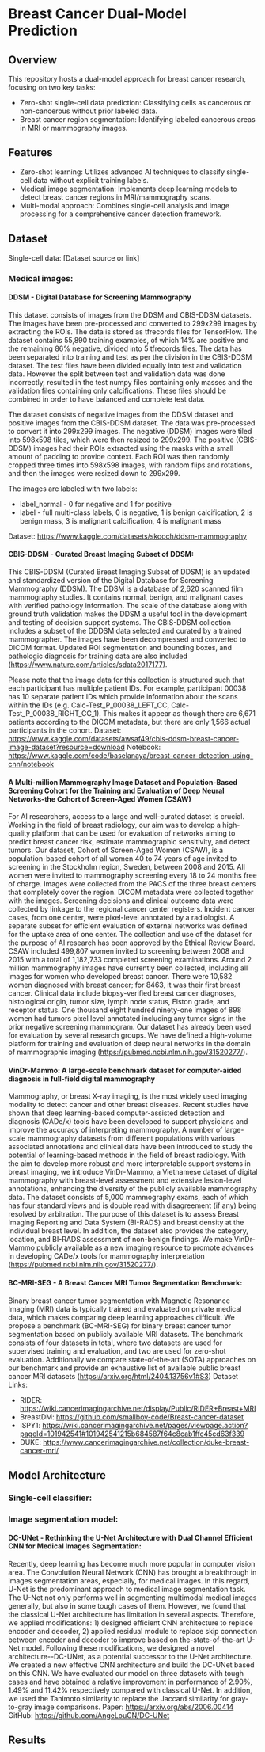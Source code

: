 # Breast Cancer Dual-Model Prediction

## Overview
This repository hosts a dual-model approach for breast cancer research, focusing on two key tasks:
+ Zero-shot single-cell data prediction: Classifying cells as cancerous or non-cancerous without prior labeled data.
+ Breast cancer region segmentation: Identifying labeled cancerous areas in MRI or mammography images.

## Features
+ Zero-shot learning: Utilizes advanced AI techniques to classify single-cell data without explicit training labels.
+ Medical image segmentation: Implements deep learning models to detect breast cancer regions in MRI/mammography scans.
+ Multi-modal approach: Combines single-cell analysis and image processing for a comprehensive cancer detection framework.

## Dataset

Single-cell data: [Dataset source or link]

### Medical images:

#### DDSM - Digital Database for Screening Mammography

This dataset consists of images from the DDSM and CBIS-DDSM datasets. The images have been pre-processed and converted to 299x299 images by extracting the ROIs. The data is stored as tfrecords files for TensorFlow.
The dataset contains 55,890 training examples, of which 14% are positive and the remaining 86% negative, divided into 5 tfrecords files. The data has been separated into training and test as per the division in the CBIS-DDSM dataset. The test files have been divided equally into test and validation data. However the split between test and validation data was done incorrectly, resulted in the test numpy files containing only masses and the validation files containing only calcifications. These files should be combined in order to have balanced and complete test data.

The dataset consists of negative images from the DDSM dataset and positive images from the CBIS-DDSM dataset. The data was pre-processed to convert it into 299x299 images. The negative (DDSM) images were tiled into 598x598 tiles, which were then resized to 299x299. The positive (CBIS-DDSM) images had their ROIs extracted using the masks with a small amount of padding to provide context. Each ROI was then randomly cropped three times into 598x598 images, with random flips and rotations, and then the images were resized down to 299x299.

The images are labeled with two labels:
+ label_normal - 0 for negative and 1 for positive
+ label - full multi-class labels, 0 is negative, 1 is benign calcification, 2 is benign mass, 3 is malignant calcification, 4 is malignant mass

Dataset: https://www.kaggle.com/datasets/skooch/ddsm-mammography

#### CBIS-DDSM - Curated Breast Imaging Subset of DDSM:

This CBIS-DDSM (Curated Breast Imaging Subset of DDSM) is an updated and standardized version of the Digital Database for Screening Mammography (DDSM). The DDSM is a database of 2,620 scanned film mammography studies. It contains normal, benign, and malignant cases with verified pathology information. The scale of the database along with ground truth validation makes the DDSM a useful tool in the development and testing of decision support systems. The CBIS-DDSM collection includes a subset of the DDDSM data selected and curated by a trained mammographer. The images have been decompressed and converted to DICOM format. Updated ROI segmentation and bounding boxes, and pathologic diagnosis for training data are also included (https://www.nature.com/articles/sdata2017177).

Please note that the image data for this collection is structured such that each participant has multiple patient IDs. For example, participant 00038 has 10 separate patient IDs which provide information about the scans within the IDs (e.g. Calc-Test_P_00038_LEFT_CC, Calc-Test_P_00038_RIGHT_CC_1). This makes it appear as though there are 6,671 patients according to the DICOM metadata, but there are only 1,566 actual participants in the cohort.
Dataset: https://www.kaggle.com/datasets/awsaf49/cbis-ddsm-breast-cancer-image-dataset?resource=download
Notebook: https://www.kaggle.com/code/baselanaya/breast-cancer-detection-using-cnn/notebook

#### A Multi-million Mammography Image Dataset and Population-Based Screening Cohort for the Training and Evaluation of Deep Neural Networks-the Cohort of Screen-Aged Women (CSAW)

For AI researchers, access to a large and well-curated dataset is crucial. Working in the field of breast radiology, our aim was to develop a high-quality platform that can be used for evaluation of networks aiming to predict breast cancer risk, estimate mammographic sensitivity, and detect tumors. Our dataset, Cohort of Screen-Aged Women (CSAW), is a population-based cohort of all women 40 to 74 years of age invited to screening in the Stockholm region, Sweden, between 2008 and 2015. All women were invited to mammography screening every 18 to 24 months free of charge. Images were collected from the PACS of the three breast centers that completely cover the region. DICOM metadata were collected together with the images. Screening decisions and clinical outcome data were collected by linkage to the regional cancer center registers. Incident cancer cases, from one center, were pixel-level annotated by a radiologist. A separate subset for efficient evaluation of external networks was defined for the uptake area of one center. The collection and use of the dataset for the purpose of AI research has been approved by the Ethical Review Board. CSAW included 499,807 women invited to screening between 2008 and 2015 with a total of 1,182,733 completed screening examinations. Around 2 million mammography images have currently been collected, including all images for women who developed breast cancer. There were 10,582 women diagnosed with breast cancer; for 8463, it was their first breast cancer. Clinical data include biopsy-verified breast cancer diagnoses, histological origin, tumor size, lymph node status, Elston grade, and receptor status. One thousand eight hundred ninety-one images of 898 women had tumors pixel level annotated including any tumor signs in the prior negative screening mammogram. Our dataset has already been used for evaluation by several research groups. We have defined a high-volume platform for training and evaluation of deep neural networks in the domain of mammographic imaging (https://pubmed.ncbi.nlm.nih.gov/31520277/).

#### VinDr-Mammo: A large-scale benchmark dataset for computer-aided diagnosis in full-field digital mammography

Mammography, or breast X-ray imaging, is the most widely used imaging modality to detect cancer and other breast diseases. Recent studies have shown that deep learning-based computer-assisted detection and diagnosis (CADe/x) tools have been developed to support physicians and improve the accuracy of interpreting mammography. A number of large-scale mammography datasets from different populations with various associated annotations and clinical data have been introduced to study the potential of learning-based methods in the field of breast radiology. With the aim to develop more robust and more interpretable support systems in breast imaging, we introduce VinDr-Mammo, a Vietnamese dataset of digital mammography with breast-level assessment and extensive lesion-level annotations, enhancing the diversity of the publicly available mammography data. The dataset consists of 5,000 mammography exams, each of which has four standard views and is double read with disagreement (if any) being resolved by arbitration. The purpose of this dataset is to assess Breast Imaging Reporting and Data System (BI-RADS) and breast density at the individual breast level. In addition, the dataset also provides the category, location, and BI-RADS assessment of non-benign findings. We make VinDr-Mammo publicly available as a new imaging resource to promote advances in developing CADe/x tools for mammography interpretation (https://pubmed.ncbi.nlm.nih.gov/31520277/).

#### BC-MRI-SEG - A Breast Cancer MRI Tumor Segmentation Benchmark:

Binary breast cancer tumor segmentation with Magnetic Resonance Imaging (MRI) data is typically trained and evaluated 
on private medical data, which makes comparing deep learning approaches difficult. We propose a benchmark (BC-MRI-SEG) 
for binary breast cancer tumor segmentation based on publicly available MRI datasets. The benchmark consists of four 
datasets in total, where two datasets are used for supervised training and evaluation, and two are used for zero-shot 
evaluation. Additionally we compare state-of-the-art (SOTA) approaches on our benchmark and provide an exhaustive list 
of available public breast cancer MRI datasets (https://arxiv.org/html/2404.13756v1#S3)
Dataset Links: 
- RIDER: https://wiki.cancerimagingarchive.net/display/Public/RIDER+Breast+MRI
- BreastDM: https://github.com/smallboy-code/Breast-cancer-dataset
- ISPY1: https://wiki.cancerimagingarchive.net/pages/viewpage.action?pageId=101942541#101942541215b684587f64c8cab1ffc45cd63f339
- DUKE: https://www.cancerimagingarchive.net/collection/duke-breast-cancer-mri/

## Model Architecture

### Single-cell classifier: 

### Image segmentation model:
#### DC-UNet - Rethinking the U-Net Architecture with Dual Channel Efficient CNN for Medical Images Segmentation:

Recently, deep learning has become much more popular in computer vision area. The Convolution Neural Network (CNN) has 
brought a breakthrough in images segmentation areas, especially, for medical images. In this regard, U-Net is the 
predominant approach to medical image segmentation task. The U-Net not only performs well in segmenting multimodal 
medical images generally, but also in some tough cases of them. However, we found that the classical U-Net architecture
has limitation in several aspects. Therefore, we applied modifications: 1) designed efficient CNN architecture to 
replace encoder and decoder, 2) applied residual module to replace skip connection between encoder and decoder to 
improve based on the-state-of-the-art U-Net model. Following these modifications, we designed a novel 
architecture--DC-UNet, as a potential successor to the U-Net architecture. We created a new effective CNN architecture 
and build the DC-UNet based on this CNN. We have evaluated our model on three datasets with tough cases and have 
obtained a relative improvement in performance of 2.90%, 1.49% and 11.42% respectively compared with classical U-Net. 
In addition, we used the Tanimoto similarity to replace the Jaccard similarity for gray-to-gray image comparisons.
Paper: https://arxiv.org/abs/2006.00414
GitHub: https://github.com/AngeLouCN/DC-UNet

## Results
